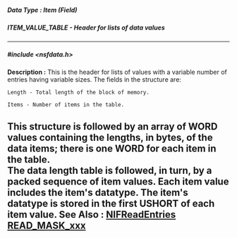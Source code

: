 ##### Data Type : Item (Field)
##### ITEM_VALUE_TABLE - Header for lists of data values
---
##### #include <nsfdata.h>
**Description :**
This is the header for lists of values with a variable number of entries having 
variable sizes.  The fields in the structure are:

    Length - Total length of the block of memory.

    Items - Number of items in the table.

This structure is followed by an array of WORD values containing the lengths, 
in bytes, of the data items;  there is one WORD for each item in the table.  
The data length table is followed, in turn, by a packed sequence of item 
values.  Each item value includes the item's datatype. The item's datatype is 
stored in the first USHORT of each item value.
**See Also :**
[NIFReadEntries](D:/md_files/NIFReadEntries.md)
[READ_MASK_xxx](D:/md_files/READ_MASK_xxx.md)
---
